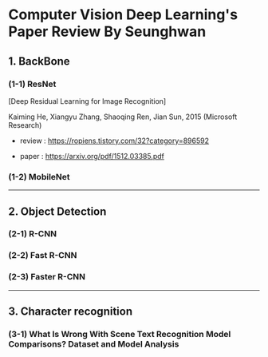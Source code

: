 Computer Vision Deep Learning's Paper Review By Seunghwan
=============

## 1. BackBone

### (1-1) ResNet
[Deep Residual Learning for Image Recognition]

Kaiming He, Xiangyu Zhang, Shaoqing Ren,  Jian Sun, 2015 (Microsoft Research)

* review : https://ropiens.tistory.com/32?category=896592

* paper : https://arxiv.org/pdf/1512.03385.pdf

### (1-2) MobileNet

---------------------------------------
## 2. Object Detection

### (2-1) R-CNN

### (2-2) Fast R-CNN

### (2-3) Faster R-CNN

---------------------------------------
## 3. Character recognition

### (3-1) What Is Wrong With Scene Text Recognition Model Comparisons? Dataset and Model Analysis

